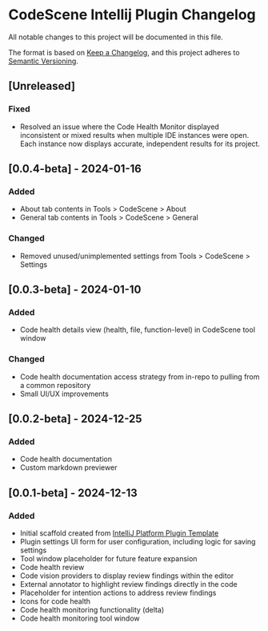 # CodeScene Intellij Plugin Changelog

All notable changes to this project will be documented in this file.

The format is based on [Keep a Changelog](https://keepachangelog.com/en/1.1.0/),
and this project adheres to [Semantic Versioning](https://semver.org/spec/v2.0.0.html).

## [Unreleased]
### Fixed
- Resolved an issue where the Code Health Monitor displayed inconsistent or mixed results when multiple IDE instances were open. Each instance now displays accurate, independent results for its project.

## [0.0.4-beta] - 2024-01-16
### Added
- About tab contents in Tools > CodeScene > About
- General tab contents in Tools > CodeScene > General

### Changed
- Removed unused/unimplemented settings from Tools > CodeScene > Settings

## [0.0.3-beta] - 2024-01-10
### Added
- Code health details view (health, file, function-level) in CodeScene tool window

### Changed
- Code health documentation access strategy from in-repo to pulling from a common repository
- Small UI/UX improvements

## [0.0.2-beta] - 2024-12-25
### Added
- Code health documentation
- Custom markdown previewer

## [0.0.1-beta] - 2024-12-13
### Added
- Initial scaffold created from [IntelliJ Platform Plugin Template](https://github.com/JetBrains/intellij-platform-plugin-template)
- Plugin settings UI form for user configuration, including logic for saving settings
- Tool window placeholder for future feature expansion
- Code health review
- Code vision providers to display review findings within the editor
- External annotator to highlight review findings directly in the code
- Placeholder for intention actions to address review findings
- Icons for code health
- Code health monitoring functionality (delta)
- Code health monitoring tool window

